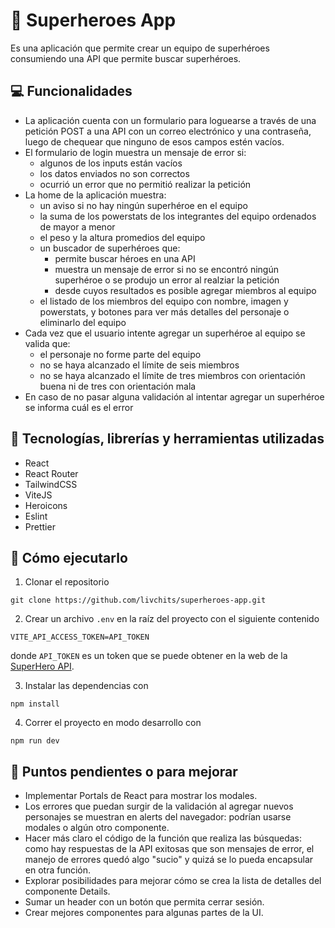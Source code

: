 # 🦸 Superheroes App

Es una aplicación que permite crear un equipo de superhéroes consumiendo una API que permite buscar superhéroes.

## 💻 Funcionalidades

- La aplicación cuenta con un formulario para loguearse a través de una petición POST a una API con un correo electrónico y una contraseña, luego de chequear que ninguno de esos campos estén vacíos.
- El formulario de login muestra un mensaje de error si:
  - algunos de los inputs están vacíos
  - los datos enviados no son correctos
  - ocurrió un error que no permitió realizar la petición
- La home de la aplicación muestra:
  - un aviso si no hay ningún superhéroe en el equipo
  - la suma de los powerstats de los integrantes del equipo ordenados de mayor a menor
  - el peso y la altura promedios del equipo
  - un buscador de superhéroes que:
    - permite buscar héroes en una API
    - muestra un mensaje de error si no se encontró ningún superhéroe o se produjo un error al realziar la petición
    - desde cuyos resultados es posible agregar miembros al equipo
  - el listado de los miembros del equipo con nombre, imagen y powerstats, y botones para ver más detalles del personaje o eliminarlo del equipo
- Cada vez que el usuario intente agregar un superhéroe al equipo se valida que:
  - el personaje no forme parte del equipo
  - no se haya alcanzado el límite de seis miembros
  - no se haya alcanzado el límite de tres miembros con orientación buena ni de tres con orientación mala
- En caso de no pasar alguna validación al intentar agregar un superhéroe se informa cuál es el error

## 🔧 Tecnologías, librerías y herramientas utilizadas

- React
- React Router
- TailwindCSS
- ViteJS
- Heroicons
- Eslint
- Prettier

## 🏃 Cómo ejecutarlo

1. Clonar el repositorio

`git clone https://github.com/livchits/superheroes-app.git`

2. Crear un archivo `.env` en la raíz del proyecto con el siguiente contenido

`VITE_API_ACCESS_TOKEN=API_TOKEN`

donde `API_TOKEN` es un token que se puede obtener en la web de la [SuperHero API](https://www.superheroapi.com/).

3. Instalar las dependencias con

`npm install`

4. Correr el proyecto en modo desarrollo con

`npm run dev`

## 📝 Puntos pendientes o para mejorar

- Implementar Portals de React para mostrar los modales.
- Los errores que puedan surgir de la validación al agregar nuevos personajes se muestran en alerts del navegador: podrían usarse modales o algún otro componente.
- Hacer más claro el código de la función que realiza las búsquedas: como hay respuestas de la API exitosas que son mensajes de error, el manejo de errores quedó algo "sucio" y quizá se lo pueda encapsular en otra función.
- Explorar posibilidades para mejorar cómo se crea la lista de detalles del componente Details.
- Sumar un header con un botón que permita cerrar sesión.
- Crear mejores componentes para algunas partes de la UI.
